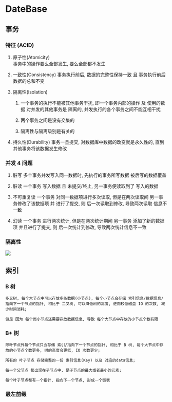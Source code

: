 # DateBase

## 事务

### 特征 (ACID)

1. 原子性(Atomicity)  
    事务中的操作要么全部发生, 要么全部都不发生

2. 一致性(Consistency)
    事务执行前后, 数据的完整性保持一致 且 事务执行前后数据的总和不变

3. 隔离性(Isolation)

    1. 一个事务的执行不能被其他事务干扰, 即一个事务内部的操作 及 使用的数据 对并发的其他事务是 隔离的, 并发执行的各个事务之间不能互相干扰

    2. 两个事务之间是没有交集的

    3. 隔离性与隔离级别是有关的

4. 持久性(Durability)
    事务一旦提交, 对数据库中数据的改变就是永久性的, 直到其他事务将该数据发生修改

### 并发 4 问题

1. 脏写
    多个事务并发写入同一数据时, 先执行的事务所写数据 被后写的数据覆盖

2. 脏读
    一个事务 写入数据 且 未提交/终止, 另一事务便读取到了 写入的数据

3. 不可重复读
    一个事务 对同一数据项进行多次读取, 但是在两次读取间 另一事务修改了该数据项 并 进行了提交, 则 后一次读取到修改, 导致两次读取 信息不一致

4. 幻读
    一个事务 进行两次统计, 但是在两次统计期间 另一事务 添加了新的数据项 并且进行了提交, 则 后一次统计到修改, 导致两次统计信息不一致

### 隔离性

![](https://xiao060.oss-cn-hangzhou.aliyuncs.com/md/202310162058411.png)

## 索引

### B 树

    多叉树, 每个大节点中可以存放多条数据(小节点), 每个小节点会存储 索引信息/数据信息/指向下一个节点的指针, 相比于 二叉树, 可以降低树的高度, 进而较低磁盘 IO 的次数, 减少时间消耗;

    但是 因为 每个而小节点还需要存放数据信息, 导致 每个大节点中存放的小节点个数有限

### B+ 树

    除叶节点外每个节点只会存储 索引/指向下一个节点的指针, 相比于 B 树, 每个大节点中存放的小节点个数更多, 树的高度会更低, IO 次数更少;

    所有的 叶子节点 存储完整的一份 索引信息(Key) 以及 对应的data信息;

    每一个父节点 都出现在子节点中, 是子节点的最大或者最小的元素;

    每个叶子节点都有一个指针, 指向下一个节点, 形成一个链表

### 最左前缀
    